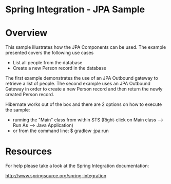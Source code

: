 Spring Integration - JPA Sample
================================

# Overview

This sample illustrates how the JPA Components can be used. The example presented covers the following use cases

* List all people from the database
* Create a new Person record in the database

The first example demonstrates the use of an JPA Outbound gateway to retrieve a list of people. The second example uses an JPA Outbound Gateway in order to create a new Person record and then return the newly created Person record.

Hibernate works out of the box and there are 2 options on how to execute the sample:

* running the "Main" class from within STS (Right-click on Main class --> Run As --> Java Application)
* or from the command line:
    $ gradlew :jpa:run

# Resources

For help please take a look at the Spring Integration documentation:

http://www.springsource.org/spring-integration

